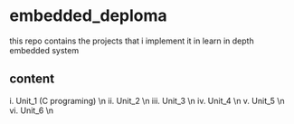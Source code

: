 # embedded_deploma
this repo contains the projects that i implement it in learn in depth embedded system
## content
i. Unit_1 (C programing) \n
ii. Unit_2 \n
iii. Unit_3 \n
iv. Unit_4 \n
v. Unit_5 \n
vi. Unit_6 \n
  
